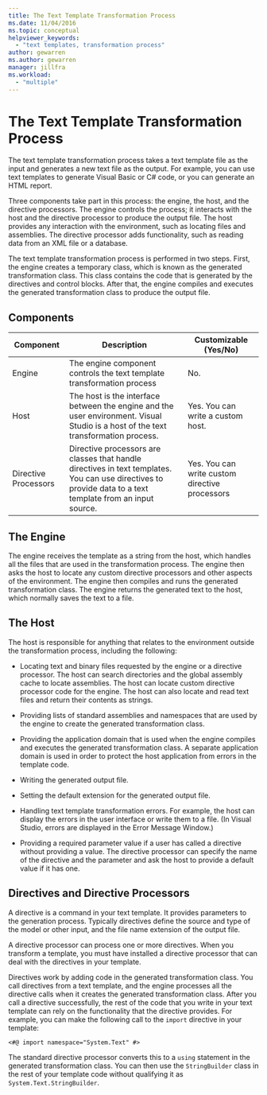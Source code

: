 ```yaml
---
title: The Text Template Transformation Process
ms.date: 11/04/2016
ms.topic: conceptual
helpviewer_keywords:
  - "text templates, transformation process"
author: gewarren
ms.author: gewarren
manager: jillfra
ms.workload:
  - "multiple"
---
```

# The Text Template Transformation Process
The text template transformation process takes a text template file as the input and generates a new text file as the output. For example, you can use text templates to generate Visual Basic or C# code, or you can generate an HTML report.

 Three components take part in this process: the engine, the host, and the directive processors. The engine controls the process; it interacts with the host and the directive processor to produce the output file. The host provides any interaction with the environment, such as locating files and assemblies. The directive processor adds functionality, such as reading data from an XML file or a database.

 The text template transformation process is performed in two steps. First, the engine creates a temporary class, which is known as the generated transformation class. This class contains the code that is generated by the directives and control blocks. After that, the engine compiles and executes the generated transformation class to produce the output file.

## Components

|Component|Description|Customizable (Yes/No)|
|-|-|-|
|Engine|The engine component controls the text template transformation process|No.|
|Host|The host is the interface between the engine and the user environment. Visual Studio is a host of the text transformation process.|Yes. You can write a custom host.|
|Directive Processors|Directive processors are classes that handle directives in text templates. You can use directives to provide data to a text template from an input source.|Yes. You can write custom directive processors|

## The Engine
 The engine receives the template as a string from the host, which handles all the files that are used in the transformation process. The engine then asks the host to locate any custom directive processors and other aspects of the environment. The engine then compiles and runs the generated transformation class. The engine returns the generated text to the host, which normally saves the text to a file.

## The Host
 The host is responsible for anything that relates to the environment outside the transformation process, including the following:

- Locating text and binary files requested by the engine or a directive processor. The host can search directories and the global assembly cache to locate assemblies. The host can locate custom directive processor code for the engine. The host can also locate and read text files and return their contents as strings.

- Providing lists of standard assemblies and namespaces that are used by the engine to create the generated transformation class.

- Providing the application domain that is used when the engine compiles and executes the generated transformation class. A separate application domain is used in order to protect the host application from errors in the template code.

- Writing the generated output file.

- Setting the default extension for the generated output file.

- Handling text template transformation errors. For example, the host can display the errors in the user interface or write them to a file. (In Visual Studio, errors are displayed in the Error Message Window.)

- Providing a required parameter value if a user has called a directive without providing a value. The directive processor can specify the name of the directive and the parameter and ask the host to provide a default value if it has one.

## Directives and Directive Processors
 A directive is a command in your text template. It provides parameters to the generation process. Typically directives define the source and type of the model or other input, and the file name extension of the output file.

 A directive processor can process one or more directives. When you transform a template, you must have installed a directive processor that can deal with the directives in your template.

 Directives work by adding code in the generated transformation class. You call directives from a text template, and the engine processes all the directive calls when it creates the generated transformation class. After you call a directive successfully, the rest of the code that you write in your text template can rely on the functionality that the directive provides. For example, you can make the following call to the `import` directive in your template:

 `<#@ import namespace="System.Text" #>`

 The standard directive processor converts this to a `using` statement in the generated transformation class. You can then use the `StringBuilder` class in the rest of your template code without qualifying it as `System.Text.StringBuilder`.